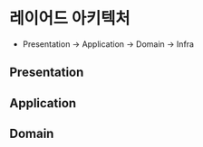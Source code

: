 # 레이어드 아키텍처
- Presentation -> Application -> Domain -> Infra

## Presentation
## Application
## Domain
